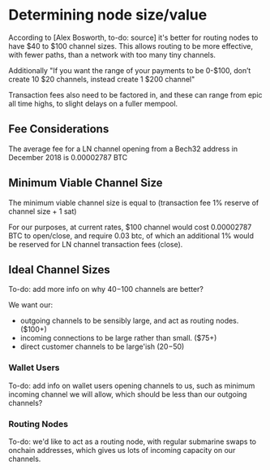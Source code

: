 # Determining node size/value

According to [Alex Bosworth, to-do: source] it's better for routing nodes to have $40 to $100 channel sizes. This allows routing to be more effective, with fewer paths, than a network with too many tiny channels. 

Additionally "If you want the range of your payments to be 0-$100, don’t create 10 $20 channels, instead create 1 $200 channel"

Transaction fees also need to be factored in, and these can range from epic all time highs, to slight delays on a fuller mempool.

## Fee Considerations

The average fee for a LN channel opening from a Bech32 address in December 2018 is 0.00002787 BTC

## Minimum Viable Channel Size

The minimum viable channel size is equal to (transaction fee 1% reserve of channel size + 1 sat)

For our purposes, at current rates, $100 channel would cost 0.00002787 BTC to open/close, and require 0.03 btc, of which an additional 1% would be reserved for LN channel transaction fees (close).

## Ideal Channel Sizes

To-do: add more info on why $40-$100 channels are better?

We want our:
* outgoing channels to be sensibly large, and act as routing nodes.($100+)
* incoming connections to be large rather than small. ($75+)
* direct customer channels to be large'ish ($20-$50)

### Wallet Users
To-do: add info on wallet users opening channels to us, such as minimum incoming channel we will allow, which should be less than our outgoing channels?

### Routing Nodes
To-do: we'd like to act as a routing node, with regular submarine swaps to onchain addresses, which gives us lots of incoming capacity on our channels.
